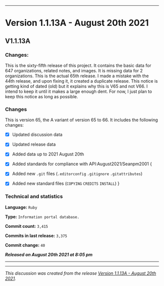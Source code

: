 
***

# Version 1.1.13A - August 20th 2021

## V1.1.13A

### Changes:

This is the sixty-fifth release of this project. It contains the basic data for 647 organizations, <!-- (fork count minus 2) !--> related notes, and images. It is missing data for 2 organizations. This is the actual 65th release. I made a mistake with the 44th release, and upon fixing it, it created a duplicate release. This notice is getting kind of dated (old) but it explains why this is V65 and not V66. I intend to keep it until it makes a large enough dent. For now, I just plan to keep this notice as long as possible.

### Changes

This is version 65, the A variant of version 65 to 66. It includes the following changes:

- [x] Updated discussion data

- [x] Updated release data

- [x] Added data up to 2021 August 20th

- [x] Added standards for compliance with API:August2021/Seanpm2001 {

- [x] Added new `.git` files (`.editorconfig` `.gitignore` `.gitattributes`)

- [x] Added new standard files (`COPYING` `CREDITS` `INSTALL`) }

<!-- - [x] Updated Git navigation data

<!-- - [x] Deleted 3 `IGNORE.md` files !-->

### Technical and statistics

**Language:** `Ruby`

**Type:** `Information portal database.`

**Commit count:** `3,415`

**Commits in last release:** `3,375`

**Commit change:** `40`

***Released on August 20th 2021 at 8:05 pm***

***

<hr /><em>This discussion was created from the release <a href='https://github.com/seanpm2001/GitHub_Organization_Info/releases/tag/V1.1.13A'>Version 1.1.13A - August 20th 2021</a>.</em>
